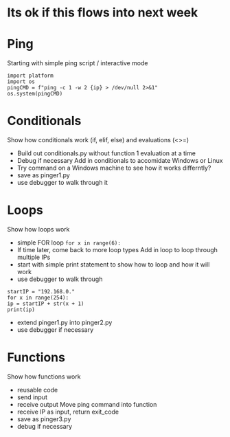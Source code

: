 # Its ok if this flows into next week

# Ping
Starting with simple ping script / interactive mode
```
import platform
import os
pingCMD = f"ping -c 1 -w 2 {ip} > /dev/null 2>&1"
os.system(pingCMD)
```

# Conditionals
Show how conditionals work (if, elif, else) and evaluations (<>=)
- Build out conditionals.py without function 1 evaluation at a time
- Debug if necessary
Add in conditionals to accomidate Windows or Linux
- Try command on a Windows machine to see how it works differntly?
- save as pinger1.py
- use debugger to walk through it

# Loops
Show how loops work
- simple FOR loop `for x in range(6):`
- If time later, come back to more loop types
Add in loop to loop through multiple IPs
- start with simple print statement to show how to loop and how it will work
- use debugger to walk through
```
startIP = "192.168.0."
for x in range(254):
ip = startIP + str(x + 1)
print(ip)
```
- extend pinger1.py into pinger2.py
- use debugger if necessary

# Functions
Show how functions work
- reusable code
- send input
- receive output
Move ping command into function
- receive IP as input, return exit_code
- save as pinger3.py
- debug if necessary

